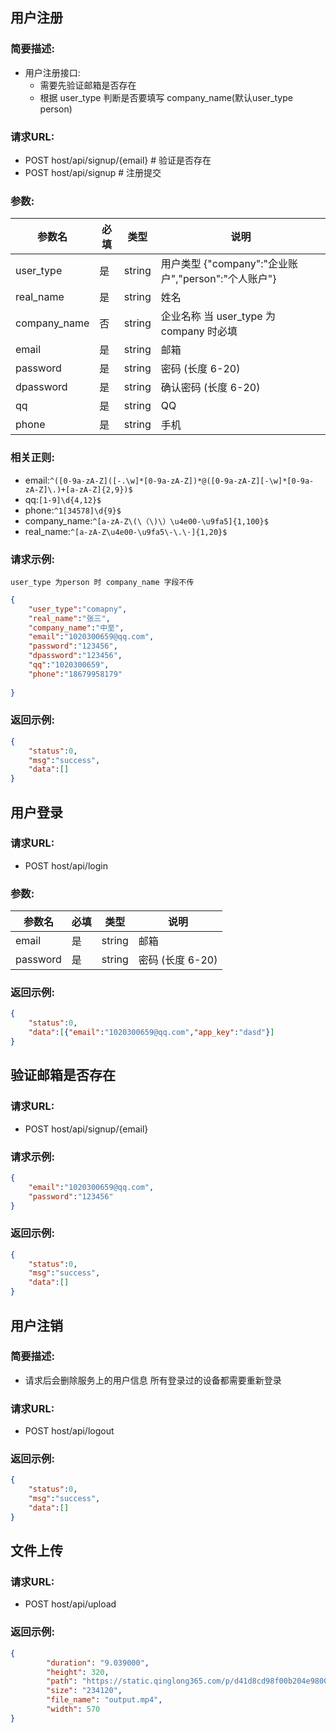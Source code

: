 ## 用户注册
### 简要描述:
- 用户注册接口:
    - 需要先验证邮箱是否存在
    - 根据 user_type 判断是否要填写 company_name(默认user_type person) 

### 请求URL:
- POST host/api/signup/{email} # 验证是否存在
- POST host/api/signup # 注册提交

### 参数:
| 参数名 | 必填 | 类型 | 说明 |
| --- | --- | --- | --- |
| user_type | 是 | string | 用户类型 {"company":"企业账户","person":"个人账户"} |
| real_name | 是 | string | 姓名 |
| company_name | 否 | string | 企业名称 当 user_type 为 company 时必填 |
| email | 是 | string | 邮箱 |
| password | 是 | string | 密码 (长度 6-20) |
| dpassword | 是 | string | 确认密码 (长度 6-20) |
| qq | 是 | string | QQ|
| phone | 是 | string | 手机 |

### 相关正则:
- email:```^([0-9a-zA-Z]([-.\w]*[0-9a-zA-Z])*@([0-9a-zA-Z][-\w]*[0-9a-zA-Z]\.)+[a-zA-Z]{2,9})$```
- qq:```[1-9]\d{4,12}$```
- phone:```^1[34578]\d{9}$```
- company_name:```^[a-zA-Z\(\（\)\）\u4e00-\u9fa5]{1,100}$```
- real_name:```^[a-zA-Z\u4e00-\u9fa5\-\.\·]{1,20}$```

### 请求示例:
```user_type 为person 时 company_name 字段不传```

```json
{
	"user_type":"comapny",
	"real_name":"张三",
	"company_name":"中至", 
	"email":"1020300659@qq.com",
	"password":"123456",
	"dpassword":"123456",
	"qq":"1020300659",
	"phone":"18679958179"
	
}
```


### 返回示例:
```json
{
    "status":0,
    "msg":"success",
    "data":[]
}
```
## 用户登录
### 请求URL:
- POST host/api/login

### 参数:
| 参数名 | 必填 | 类型 | 说明 |
| --- | --- | --- | --- |
| email | 是 | string | 邮箱 |
| password | 是 | string | 密码 (长度 6-20) |
### 返回示例:
```json
{
    "status":0,
    "data":[{"email":"1020300659@qq.com","app_key":"dasd"}]
}
```
## 验证邮箱是否存在
### 请求URL:
- POST host/api/signup/{email}

### 请求示例:
```json
{
    "email":"1020300659@qq.com",
    "password":"123456"
}
```

### 返回示例:
```json
{
    "status":0,
    "msg":"success",
    "data":[]
}
```

## 用户注销
### 简要描述:
- 请求后会删除服务上的用户信息 所有登录过的设备都需要重新登录
### 请求URL:
- POST host/api/logout

### 返回示例:
```json
{
    "status":0,
    "msg":"success",
    "data":[]
}
```

## 文件上传
### 请求URL:
- POST host/api/upload

### 返回示例:
```json
{
        "duration": "9.039000",
        "height": 320,
        "path": "https://static.qinglong365.com/p/d41d8cd98f00b204e9800998ecf8427e.mp4",
        "size": "234120",
        "file_name": "output.mp4",
        "width": 570
}
```




















